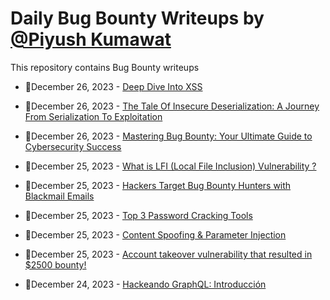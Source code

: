 # Daily Bug Bounty Writeups by [@Piyush Kumawat](https://twitter.com/piyush_supiy) 
This repository contains Bug Bounty writeups

<!-- BLOG-POST-LIST:START -->
 - 💯December 26, 2023 - [Deep Dive Into XSS](https://medium.com/@kavish2002ev3/deep-dive-into-xss-8420ddccc73b?source=rss------bug_bounty-5) 

 - 💯December 26, 2023 - [The Tale Of Insecure Deserialization: A Journey From Serialization To Exploitation](https://medium.com/@kavish2002ev3/the-tale-of-insecure-deserialization-a-journey-from-serialization-to-exploitation-47400a4c9093?source=rss------bug_bounty-5) 

 - 💯December 26, 2023 - [Mastering Bug Bounty: Your Ultimate Guide to Cybersecurity Success](https://medium.com/@umidcyber.s/mastering-bug-bounty-your-ultimate-guide-to-cybersecurity-success-82dc9b30fc02?source=rss------bug_bounty-5) 

 - 💯December 25, 2023 - [What is LFI &lpar;Local File Inclusion&rpar; Vulnerability ?](https://medium.com/@errorfiathck/what-is-lfi-local-file-inclusion-vulnerability-c9372e25e389?source=rss------bug_bounty-5) 

 - 💯December 25, 2023 - [Hackers Target Bug Bounty Hunters with Blackmail Emails](https://rishikadesai.medium.com/hackers-target-bug-bounty-hunters-with-blackmail-emails-421cf57fe4a7?source=rss------bug_bounty-5) 

 - 💯December 25, 2023 - [Top 3 Password Cracking Tools](https://medium.com/@UsmanAtif/top-3-password-cracking-tools-18801fbdcdae?source=rss------bug_bounty-5) 

 - 💯December 25, 2023 - [Content Spoofing &amp; Parameter Injection](https://codingninjablogs.tech/content-spoofing-parameter-injection-0861bfd146d4?source=rss------bug_bounty-5) 

 - 💯December 25, 2023 - [Account takeover vulnerability that resulted in $2500 bounty!](https://medium.com/@deadoverflow/account-takeover-vulnerability-that-resulted-in-2500-bounty-e1618363878d?source=rss------bug_bounty-5) 

 - 💯December 24, 2023 - [Hackeando GraphQL: Introducción](https://medium.com/@soyelmago/hackeando-graphql-introducci%C3%B3n-1537af763d0c?source=rss------bug_bounty-5) 
<!-- BLOG-POST-LIST:END -->
